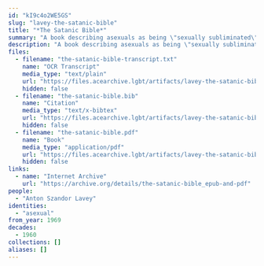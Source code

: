 ```yaml
---
id: "kI9c4o2WE5GS"
slug: "lavey-the-satanic-bible"
title: "*The Satanic Bible*"
summary: "A book describing asexuals as being \"sexually subliminated\" by non-sexual interests"
description: "A book describing asexuals as being \"sexually subliminated\" by non-sexual interests and favoring those over sex"
files:
  - filename: "the-satanic-bible-transcript.txt"
    name: "OCR Transcript"
    media_type: "text/plain"
    url: "https://files.acearchive.lgbt/artifacts/lavey-the-satanic-bible/the-satanic-bible-transcript.txt"
    hidden: false
  - filename: "the-satanic-bible.bib"
    name: "Citation"
    media_type: "text/x-bibtex"
    url: "https://files.acearchive.lgbt/artifacts/lavey-the-satanic-bible/the-satanic-bible.bib"
    hidden: false
  - filename: "the-satanic-bible.pdf"
    name: "Book"
    media_type: "application/pdf"
    url: "https://files.acearchive.lgbt/artifacts/lavey-the-satanic-bible/the-satanic-bible.pdf"
    hidden: false
links:
  - name: "Internet Archive"
    url: "https://archive.org/details/the-satanic-bible_epub-and-pdf"
people:
  - "Anton Szandor Lavey"
identities:
  - "asexual"
from_year: 1969
decades:
  - 1960
collections: []
aliases: []
---
```


